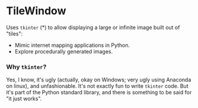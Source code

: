 # TileWindow

Uses `tkinter` (*) to allow displaying a large or infinite image built out of
"tiles":
  - Mimic internet mapping applications in Python.
  - Explore procedurally generated images.






### Why `tkinter`?

Yes, I know, it's ugly (actually, okay on Windows; very ugly using Anaconda on linux),
and unfashionable.  It's not exactly fun to write `tkinter` code.
But it's part of the Python standard library, and there is something
to be said for "it just works".

